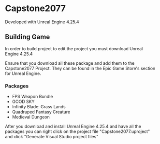 # Capstone2077
Developed with Unreal Engine 4.25.4

## Building Game
In order to build project to edit the project you must download Unreal Engine 4.25.4

Ensure that you download all these package and add them to the Capstone2077 Project. They can be found in the Epic Game Store's section for Unreal Engine.

### Packages
- FPS Weapon Bundle 
- GOOD SKY
- Infinity Blade: Grass Lands
- Quadruped Fantasy Creature
- Medieval Dungeon

After you download and install Unreal Engine 4.25.4 and have all the packages you can right click on the project file "Capstone2077.uproject" and click "Generate Visual Studio project files"




